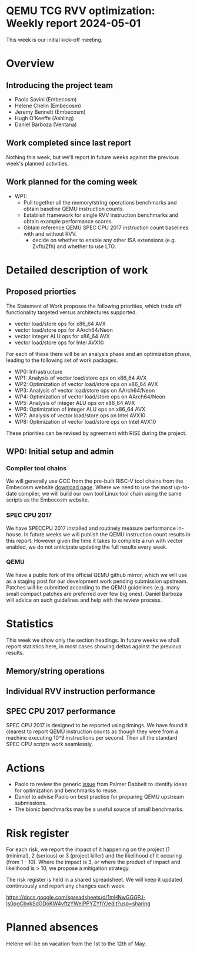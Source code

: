 # QEMU TCG RVV optimization: Weekly report 2024-05-01

This week is our initial kick-off meeting.

# Overview

## Introducing the project team
- Paolo Savini (Embecosm)
- Helene Chelin (Embecosm)
- Jeremy Bennett (Embecosm)
- Hugh O'Keeffe (Ashling)
- Daniel Barboza (Ventana)

## Work completed since last report

Nothing this week, but we'll report in future weeks against the previous week's planned activities.

## Work planned for the coming week

- WP1:
  - Pull together all the memory/string operations benchmarks and obtain baseline QEMU instruction counts.
  - Establish framework for single RVV instruction benchmarks and obtain example performance scores.
  - Obtain reference QEMU SPEC CPU 2017 instruction count baselines with and without RVV.
    - decide on whether to enable any other ISA extensions (e.g. Zvfh/Zfh) and whether to use LTO.

# Detailed description of work

## Proposed priorties

The Statement of Work proposes the following priorities, which trade off functionality targeted versus architectures supported.

- vector load/store ops for x86_64 AVX
- vector load/store ops for AArch64/Neon
- vector integer ALU ops for x86_64 AVX
- vector load/store ops for Intel AVX10

For each of these there will be an analysis phase and an optimization phase, leading to the following set of work packages.
- WP0: Infrastructure
- WP1: Analysis of vector load/store ops on x86_64 AVX
- WP2: Optimization of vector load/store ops on x86_64 AVX
- WP3: Analysis of vector load/store ops on AArch64/Neon
- WP4: Optimization of vector load/store ops on AArch64/Neon
- WP5: Analysis of integer ALU ops on x86_64 AVX
- WP6: Optimization of integer ALU ops on x86_64 AVX
- WP7: Analysis of vector load/store ops on Intel AVX10
- WP8: Optimization of vector load/store ops on Intel AVX10

These priorities can be revised by agreement with RISE during the project.

## WP0: Initial setup and admin

### Compiler tool chains

We will generally use GCC from the pre-built RISC-V tool chains from the Embecosm website [download page](https://www.embecosm.com/resources/tool-chain-downloads/#riscv-linux).  Where we need to use the most up-to-date compiler, we will build our own tool Linux tool chain using the same scripts as the Embecosm website.

### SPEC CPU 2017

We have SPECCPU 2017 installed and routinely measure performance in-house.  In future weeks we will publish the QEMU instruction count results in this report.  However given the time it takes to complete a run with vector enabled, we do not anticipate updating the full results every week.

### QEMU

We have a public fork of the official QEMU github mirror, which we will use as a staging post for our development work pending submission upstream.
Patches will be submitted according to the QEMU guidelines (e.g. many small compact patches are preferred over few big ones).
Daniel Barboza will advice on such guidelines and help with the review process.

# Statistics

This week we show only the section headings.  In future weeks we shall report statistics here, in most cases showing deltas against the previous results.

## Memory/string operations
## Individual RVV instruction performance
## SPEC CPU 2017 performance

SPEC CPU 2017 is designed to be reported using timings.  We have found it clearest to report QEMU instruction counts as though they were from a machine executing 10^9 instructions per second.  Then all the standard SPEC CPU scripts work seamlessly.

# Actions

- Paolo to review the generic [issue](https://gitlab.com/qemu-project/qemu/-/issues/2137) from Palmer Dabbelt to identify ideas for optimization and benchmarks to reuse.
- Daniel to advise Paolo on best practice for preparing QEMU upstream submissions.
- The bionic benchmarks may be a useful source of small benchmarks.

# Risk register

For each risk, we report the impact of it happening on the project (1 (minimal), 2 (serious) or 3 (project killer) and the likelihood of it occuring (from 1 - 10).  Where the impact is 3, or where the product of impact and likelihood is > 10, we propose a mitigation strategy.

The risk register is held in a shared spreadsheet.  We will keep it updated continuously and report any changes each week.

https://docs.google.com/spreadsheets/d/1mHNwGGGPJ-ls0pgCbvkSdGDoKW4vftzYWeIPPYZYfjY/edit?usp=sharing

# Planned absences

Helene will be on vacation from the 1st to the 12th of May.
